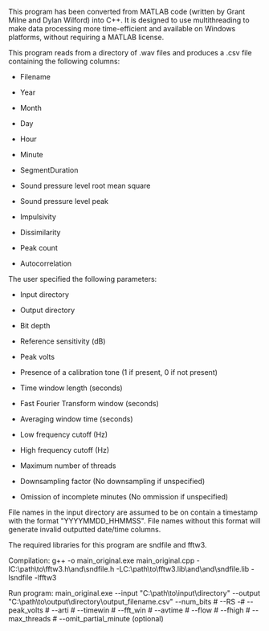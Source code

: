 This program has been converted from MATLAB code (written by Grant Milne and Dylan Wilford) into C++. It is designed to use multithreading to make data processing more time-efficient and available on Windows platforms, without requiring a MATLAB license.

This program reads from a directory of .wav files and produces a .csv file containing the following columns:

- Filename

- Year

- Month

- Day

- Hour

- Minute

- SegmentDuration

- Sound pressure level root mean square

- Sound pressure level peak

- Impulsivity

- Dissimilarity

- Peak count

- Autocorrelation


The user specified the following parameters:

- Input directory

- Output directory

- Bit depth

- Reference sensitivity (dB)

- Peak volts

- Presence of a calibration tone (1 if present, 0 if not present)

- Time window length (seconds)

- Fast Fourier Transform window (seconds)

- Averaging window time (seconds)

- Low frequency cutoff (Hz)

- High frequency cutoff (Hz)

- Maximum number of threads

- Downsampling factor (No downsampling if unspecified)

- Omission of incomplete minutes (No ommission if unspecified)

File names in the input directory are assumed to be on contain a timestamp with the format "YYYYMMDD_HHMMSS".
File names without this format will generate invalid outputted date/time columns.

The required libraries for this program are sndfile and fftw3.

Compilation:
g++ -o main_original.exe main_original.cpp -IC:\path\to\fftw3.h\and\sndfile.h -LC:\path\to\fftw3.lib\and\and\sndfile.lib -lsndfile -lfftw3

Run program:
main_original.exe --input "C:\path\to\input\directory" --output "C:\path\to\output\directory\output_filename.csv" --num_bits # --RS -# --peak_volts # --arti # --timewin # --fft_win # --avtime # --flow # --fhigh # --max_threads # --omit_partial_minute (optional)


